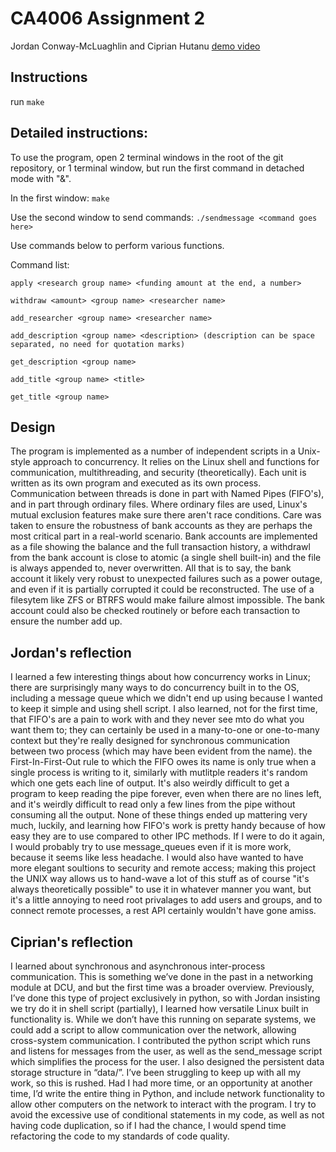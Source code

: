 # CA4006 Assignment 2
Jordan Conway-McLuaghlin and Ciprian Hutanu
[demo video](./demo.webm)
## Instructions
run `make`

## Detailed instructions:
To use the program, open 2 terminal windows in the root of the git repository, or 1 terminal window, but run the first command in detached mode with "&".

In the first window:
`make`

Use the second window to send commands:
`./sendmessage <command goes here>`

Use commands below to perform various functions.

Command list:

`apply <research group name> <funding amount at the end, a number>`

`withdraw <amount> <group name> <researcher name>`

`add_researcher <group name> <researcher name>`

`add_description <group name> <description> (description can be space separated, no need for quotation marks)`

`get_description <group name>`

`add_title <group name> <title>`

`get_title <group name>`

## Design
The program is implemented as a number of independent scripts in a Unix-style approach to concurrency. It relies on the Linux shell and functions for communication, multithreading, and security (theoretically). Each unit is written as its own program and executed as its own process. Communication between threads is done in part with Named Pipes (FIFO's), and in part through ordinary files. Where ordinary files are used, Linux's mutual exclusion features make sure there aren't race conditions.
Care was taken to ensure the robustness of bank accounts as they are perhaps the most critical part in a real-world scenario. Bank accounts are implemented as a file showing the balance and the full transaction history, a withdrawl from the bank account is close to atomic (a single shell built-in) and the file is always appended to, never overwritten. All that is to say, the bank account it likely very robust to unexpected failures such as a power outage, and even if it is partially corrupted it could be reconstructed. The use of a filesytem like ZFS or BTRFS would make failure almost impossible. The bank account could also be checked routinely or before each transaction to ensure the number add up.

## Jordan's reflection
I learned a few interesting things about how concurrency works in Linux; there are surprisingly many ways to do concurrency built in to the OS, including a message queue which we didn't end up using because I wanted to keep it simple and using shell script. I also learned, not for the first time, that FIFO's are a pain to work with and they never see mto do what you want them to; they can certainly be used in a many-to-one or one-to-many context but they're really designed for synchronous communication between two process (which may have been evident from the name). the First-In-First-Out rule to which the FIFO owes its name is only true when a single process is writing to it, similarly with mutlitple readers it's random which one gets each line of output. It's also weirdly difficult to get a program to keep reading the pipe forever, even when there are no lines left, and it's weirdly difficult to read only a few lines from the pipe without consuming all the output. None of these things ended up mattering very much, luckily, and learning how FIFO's work is pretty handy because of how easy they are to use compared to other IPC methods. If I were to do it again, I would probably try to use message_queues even if it is more work, because it seems like less headache. I would also have wanted to have more elegant soultions to security and remote access; making this project the UNIX way allows us to hand-wave a lot of this stuff as of course "it's always theoretically possible" to use it in whatever manner you want, but it's a little annoying to need root privalages to add users and groups, and to connect remote processes, a rest API certainly wouldn't have gone amiss.

## Ciprian's reflection
I learned about synchronous and asynchronous inter-process communication. This is something we’ve done in the past in a networking module at DCU, and but the first time was a broader overview. Previously, I’ve done this type of project exclusively in python, so with Jordan insisting we try do it in shell script (partially), I learned how versatile Linux built in functionality is. While we don’t have this running on separate systems, we could add a script to allow communication over the network, allowing cross-system communication. I contributed the python script which runs and listens for messages from the user, as well as the send_message script which simplifies the process for the user. I also designed the persistent data storage structure in “data/”. I’ve been struggling to keep up with all my work, so this is rushed. Had I had more time, or an opportunity at another time, I’d write the entire thing in Python, and include network functionality to allow other computers on the network to interact with the program. I try to avoid the excessive use of conditional statements in my code, as well as not having code duplication, so if I had the chance, I would spend time refactoring the code to my standards of code quality.
